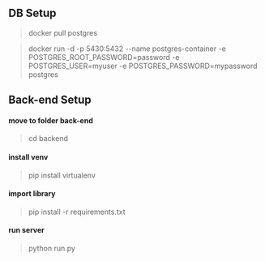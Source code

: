 ## DB Setup


>docker pull postgres

>docker run -d -p 5430:5432 --name postgres-container -e POSTGRES_ROOT_PASSWORD=password -e POSTGRES_USER=myuser -e POSTGRES_PASSWORD=mypassword postgres

## Back-end Setup

#### move to folder back-end
>cd backend

#### install venv
>pip install virtualenv

#### import library
>pip install -r requirements.txt

#### run server
>python run.py
